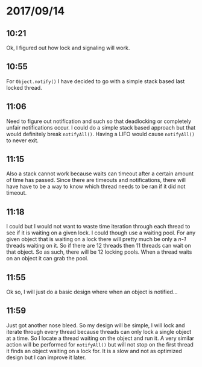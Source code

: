 # 2017/09/14

## 10:21

Ok, I figured out how lock and signaling will work.

## 10:55

For `Object.notify()` I have decided to go with a simple stack based last
locked thread.

## 11:06

Need to figure out notification and such so that deadlocking or completely
unfair notifications occur. I could do a simple stack based approach but that
would definitely break `notifyAll()`. Having a LIFO would cause `notifyAll()`
to never exit.

## 11:15

Also a stack cannot work because waits can timeout after a certain amount of
time has passed. Since there are timeouts and notifications, there will have
have to be a way to know which thread needs to be ran if it did not timeout.

## 11:18

I could but I would not want to waste time iteration through each thread to
see if it is waiting on a given lock. I could though use a waiting pool.
For any given object that is waiting on a lock there will pretty much be
only a _n-1_ threads waiting on it. So if there are 12 threads then 11
threads can wait on that object. So as such, there will be 12 locking pools.
When a thread waits on an object it can grab the pool.

## 11:55

Ok so, I will just do a basic design where when an object is notified...

## 11:59

Just got another nose bleed. So my design will be simple, I will lock and
iterate through every thread because threads can only lock a single object at
a time. So I locate a thread waiting on the object and run it. A very similar
action will be performed for `notifyAll()` but will not stop on the first
thread it finds an object waiting on a lock for. It is a slow and not as
optimized design but I can improve it later.
